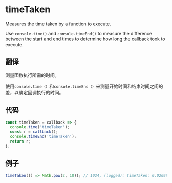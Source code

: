 # timeTaken

Measures the time taken by a function to execute.

Use `console.time()` and `console.timeEnd()` to measure the difference between the start and end times to determine how long the callback took to execute.

## 翻译

测量函数执行所需的时间。

使用`console.time（）`和`console.timeEnd（）`来测量开始时间和结束时间之间的差，以确定回调执行的时间。

## 代码

```js
const timeTaken = callback => {
  console.time('timeTaken');
  const r = callback();
  console.timeEnd('timeTaken');
  return r;
};
```

## 例子

```js
timeTaken(() => Math.pow(2, 10)); // 1024, (logged): timeTaken: 0.02099609375ms
```
